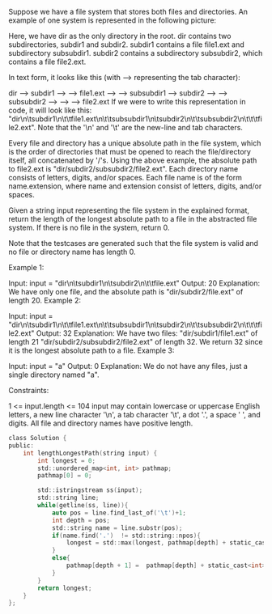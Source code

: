 Suppose we have a file system that stores both files and directories. An example of one system is represented in the following picture:

Here, we have dir as the only directory in the root. dir contains two subdirectories, subdir1 and subdir2. subdir1 contains a file file1.ext and subdirectory subsubdir1. subdir2 contains a subdirectory subsubdir2, which contains a file file2.ext.

In text form, it looks like this (with ⟶ representing the tab character):

dir
⟶ subdir1
⟶ ⟶ file1.ext
⟶ ⟶ subsubdir1
⟶ subdir2
⟶ ⟶ subsubdir2
⟶ ⟶ ⟶ file2.ext
If we were to write this representation in code, it will look like this: "dir\n\tsubdir1\n\t\tfile1.ext\n\t\tsubsubdir1\n\tsubdir2\n\t\tsubsubdir2\n\t\t\tfile2.ext". Note that the '\n' and '\t' are the new-line and tab characters.

Every file and directory has a unique absolute path in the file system, which is the order of directories that must be opened to reach the file/directory itself, all concatenated by '/'s. Using the above example, the absolute path to file2.ext is "dir/subdir2/subsubdir2/file2.ext". Each directory name consists of letters, digits, and/or spaces. Each file name is of the form name.extension, where name and extension consist of letters, digits, and/or spaces.

Given a string input representing the file system in the explained format, return the length of the longest absolute path to a file in the abstracted file system. If there is no file in the system, return 0.

Note that the testcases are generated such that the file system is valid and no file or directory name has length 0.

Example 1:

Input: input = "dir\n\tsubdir1\n\tsubdir2\n\t\tfile.ext"
Output: 20
Explanation: We have only one file, and the absolute path is "dir/subdir2/file.ext" of length 20.
Example 2:

Input: input = "dir\n\tsubdir1\n\t\tfile1.ext\n\t\tsubsubdir1\n\tsubdir2\n\t\tsubsubdir2\n\t\t\tfile2.ext"
Output: 32
Explanation: We have two files:
"dir/subdir1/file1.ext" of length 21
"dir/subdir2/subsubdir2/file2.ext" of length 32.
We return 32 since it is the longest absolute path to a file.
Example 3:

Input: input = "a"
Output: 0
Explanation: We do not have any files, just a single directory named "a".

Constraints:

1 <= input.length <= 104
input may contain lowercase or uppercase English letters, a new line character '\n', a tab character '\t', a dot '.', a space ' ', and digits.
All file and directory names have positive length.

```c
class Solution {
public:
    int lengthLongestPath(string input) {
        int longest = 0;
        std::unordered_map<int, int> pathmap;
        pathmap[0] = 0;

        std::istringstream ss(input);
        std::string line;
        while(getline(ss, line)){
            auto pos = line.find_last_of('\t')+1;
            int depth = pos;
            std::string name = line.substr(pos);
            if(name.find('.')  != std::string::npos){
                longest = std::max(longest, pathmap[depth] + static_cast<int>(name.length()));
            }
            else{
                pathmap[depth + 1] =  pathmap[depth] + static_cast<int>(name.length() + 1);
            }
        } 
        return longest;
    }
};
```
